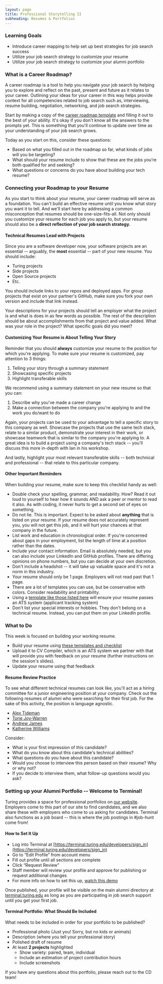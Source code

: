 ```yaml
---
layout: page
title: Professional Storytelling II
subheading: Resumes & Portfolios
---
```


### Learning Goals
* Introduce career mapping to help set up best strategies for job search success
* Utilize your job search strategy to customize your resume
* Utilize your job search strategy to customize your alumni portfolio

### What is a Career Roadmap?
A career roadmap is a tool to help you navigate your job search by helping you to explore and reflect on the past, present and future as it relates to your career. Outlining your ideas for your career in this way helps provide context for all competencies related to job search such as, interviewing, resume building, negotiation, networking, and job search strategies.

Start by making a copy of the [career roadmap template](https://docs.google.com/document/d/1yMlss8updK2zaTVPwUzcoBG2ws5zBWENjE2a-SjSPeM/edit) and filling it out to the best of your ability. It's okay if you don't know all the answers to the prompts yet. This is something that you'll continue to update over time as your understanding of your job search grows. 

Today as you start on this, consider these questions:

* Based on what you filled out in the roadmap so far, what kinds of jobs will you be targeting?
* What should your resume include to show that these are the jobs you’re both qualified for and seeking?  
* What questions or concerns do you have about building your tech resume? 

### Connecting your Roadmap to your Resume
As you start to think about your resume, your career roadmap will serve as a foundation. You can't build an effective resume until you know what story you want it to tell. And we'll start here by addressing a common misconception that resumes should be one-size-fits-all. Not only should you customize your resume for each job you apply to, but your resume should also be a **direct reflection of your job search strategy.** 

#### Technical Resumes Lead with Projects
Since you are a software developer now, your software projects are an essential -- arguably, the **most** essential -- part of your new resume. You should include:

* Turing projects
* Side projects
* Open Source projects
* Etc.

You should include links to your repos and deployed apps. For group projects that exist on your partner's GitHub, make sure you fork your own version and include that link instead.

Your descriptions for your projects should tell an employer what the project is and what is does in as few words as possible. The rest of the description should be about accomplishments from that project and value added. What was your role in the project? What specific goals did you meet?

#### Customizing Your Resume is About Telling Your Story
Reminder that you should **always** customize your resume to the position for which you're applying. To make sure your resume is customized, pay attention to 3 things:

1. Telling your story through a summary statement
2. Showcasing specific projects
3. Highlight transferable skills

We recommend using a summary statement on your new resume so that you can:

1. Describe why you've made a career change
2. Make a connection between the company you're applying to and the work you do/want to do

Again, your projects can be used to your advantage to tell a specific story to this company as well. Showcase the projects that use the same tech stack, relate to a similar product, demonstrate your interest in their work, or showcase teamwork that is similar to the company you're applying to. A great idea is to build a project using a company's tech stack -- you'll discuss this more in-depth with Ian in his workshop.

And lastly, highlight your most relevant transferable skills -- both technical and professional -- that relate to this particular company.

#### Other Important Reminders
When building your resume, make sure to keep this checklist handy as well:

* Double check your spelling, grammar, and readability. How? Read it out loud to yourself to hear how it sounds AND ask a peer or mentor to read it also. As with coding, it never hurts to get a second set of eyes on something.
* Do not lie. This is important. Expect to be asked about **anything** that is listed on your resume. If your resume does not accurately represent you, you will not get this job, and it will hurt your chances at that company in the future.
* List work and education in chronological order. If you're concerned about gaps in your employment, list the length of time at a position rather than the dates.
* Include your contact information. Email is absolutely needed, but you can also include your LinkedIn and GitHub profiles. There are differing opinions on phone numbers, but you can decide at your own discretion.
* Don't include a headshot -- it will take up valuable space and it's not a norm in this industry.
* Your resume should only be 1 page. Employers will not read past that 1 page.
* There are a lot of templates you can use, but be conservative with colors. Consider readability and printability.
* Using a [template like those listed here](/resources/resume_resources) will ensure your resume passes an ATS system (applicant tracking system)
* Don't list your special interests or hobbies. They don't belong on a technical resume. Instead, you can put them on your LinkedIn profile.

### What to Do
This week is focused on building your working resume.

* Build your resume using [these templates and checklist](/resources/resume_resources)
* Upload it to CV Compiler, which is an ATS system we partner with that will provide you with feedback on your resume (further instructions on the session's slides).
* Update your resume using that feedback

#### Resume Review Practice
To see what different technical resumes can look like, you'll act as a hiring committee for a junior engineering position at your company. Check out the following resumes of alumni who were searching for their first job. For the sake of this activity, the position is language agnostic. 

* [Alex Tideman](https://github.com/turingschool/career-development-curriculum-site/blob/master/files/alex_tideman.pdf)
* [Torie Joy-Warren](https://github.com/turingschool/career-development-curriculum-site/blob/master/files/torie_joy_warren.pdf)
* [Andrew James](https://github.com/turingschool/career-development-curriculum-site/blob/master/files/Andrew%20James%20Resume.pdf)
* [Katherine Williams](https://github.com/turingschool/career-development-curriculum-site/blob/master/files/KatherineWilliams_resume_0.pdf)

Consider:

* What is your first impression of this candidate?
* What do you know about this candidate's technical abilities?
* What questions do you have about this candidate?
* Would you choose to interview this person based on their resume? Why or why not?
* If you decide to interview them, what follow-up questions would you ask?

### Setting up your Alumni Portfolio -- Welcome to Terminal!
Turing provides a space for professional portfolios on [our website](https://terminal.turing.edu). Employers come to this part of our site to find candidates, and we also share these with employers who come to us asking for candidates. Terminal also functions as a job board -- this is where the job postings in #job-hunt come from!

#### How to Set It Up
* Log into Terminal at [https://terminal.turing.edu/developers/sign_in](https://terminal.turing.edu/developers/sign_in)
* Go to “Edit Profile” from account menu
* Fill out profile until all sections are complete
* Click “Request Review”
* Staff member will review your profile and approve for publishing or request additional changes
* For more info on how to set this up, [watch this demo](https://share.descript.com/view/gUvd2rRN4Ck)

Once published, your profile will be visible on the main alumni directory at [terminal.turing.edu](https://terminal.turing.edu) as long as you are participating in job search support until you get your first job.

#### Terminal Portfolio: What Should Be Included
What needs to be included in order for your portfolio to be published?

* Professional photo (Just you! Sorry, but no kids or animals)
* Description (where you tell your professional story)
* Polished draft of resume
* At least **2 projects** highlighted
    * Show variety: paired, team, individual
    * Include an estimation of project contribution hours
    * Include screenshots

If you have any questions about this portfolio, please reach out to the CD team!

